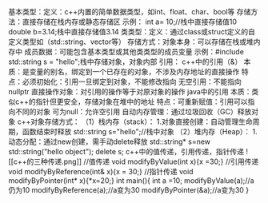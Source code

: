 基本类型：定义：c++内置的简单数据类型，如int、float、char、bool等
存储方法：直接存储在栈内存或静态存储区
		示例：
			int a= 10;//栈中直接存储值10
			double b=3.14;栈中直接存储值3.14
类类型：定义：通过class或struct定义的自定义类型如（std::string、vector等）
	存储方式：对象本身：可以存储在栈或堆内存中
			成员数据：可能包含基本类型或其他类类型的成员变量
			示例：#include<string>
				std::string s = "hello";栈中存储对象，对象内部
引用：
	c++中的引用（&）
		本质：是变量的别名，绑定到一个已存在的对象，不涉及内存地址的直接操作
		特点：必须初始化：引用一旦绑定到对象，不能修改指向
			无空引用：不能指向nullptr
			直接操作对象：对引用的操作等于对原对象的操作
	java中的引用
		本质：类似c++的指针但更安全，存储对象在堆中的地址
		特点：可重新赋值：引用可以指向不同的对象
			可为null：允许空引用
				自动内存管理：通过垃圾回收（GC）释放对象
c++对象存储方式：
	（1）栈内存（stack）：
				1.对象直接创建：自动管理生命周期，函数结束时释放
				std::string s="hello";//栈中对象
	（2）堆内存（Heap）：
				1.动态分配：通过new创建，需手动delete释放
				std::string* s=new std::string("hello object");
				delete s;
c++中的值传递，引用传递，指针传递
![[c++的三种传递.png]]
	//值传递
		void modifyByValue(int x){x =30;}
	//引用传递
		void modifyByReference(int& x){x = 30;}
	//指针传递
		void modifyByPointer(int* x){*x=20;}
	int main(){
	int a =10;
	modifyByValue(a);//a仍为10
	modifyByReference(a);//a变为30
	modifyByPointer(&a);//a变为30
	}